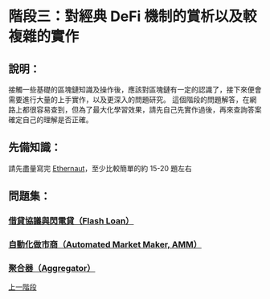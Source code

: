# 階段三：對經典 DeFi 機制的賞析以及較複雜的實作

## 說明：
接觸一些基礎的區塊鏈知識及操作後，應該對區塊鏈有一定的認識了，接下來便會需要進行大量的上手實作，以及更深入的問題研究。
這個階段的問題解答，在網路上都很容易查到，但為了最大化學習效果，請先自己先實作過後，再來查詢答案確定自己的理解是否正確。

## 先備知識：
請先盡量寫完 [Ethernaut](https://ethernaut.openzeppelin.com/)，至少比較簡單的約 15-20 題左右

## 問題集：
### [借貸協議與閃電貸（Flash Loan）](./flash-loan.md)
### [自動化做市商（Automated Market Maker, AMM）](./AMM.md)
### [聚合器（Aggregator）](./aggregator.md)

[上一階段](../section2/README.md)